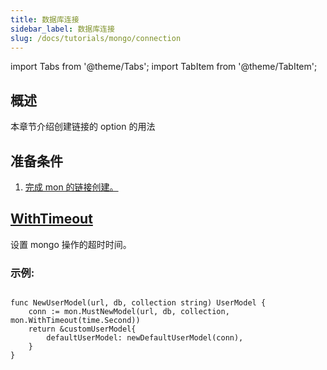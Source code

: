 ```yaml
---
title: 数据库连接 
sidebar_label: 数据库连接
slug: /docs/tutorials/mongo/connection
---
```


import Tabs from '@theme/Tabs';
import TabItem from '@theme/TabItem';

## 概述
本章节介绍创建链接的 option 的用法

## 准备条件
1. <a href="/docs/tasks/mongo/connection" target="_blank">完成 mon 的链接创建。</a> 

## <a href="https://github.com/zeromicro/go-zero/blob/master/core/stores/mon/collection.go#L99" target="_blank">WithTimeout</a>

设置 mongo 操作的超时时间。

### 示例:
```golang

func NewUserModel(url, db, collection string) UserModel {
	conn := mon.MustNewModel(url, db, collection, mon.WithTimeout(time.Second))
	return &customUserModel{
		defaultUserModel: newDefaultUserModel(conn),
	}
}
```
